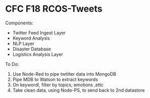 # CFC F18 RCOS-Tweets 

Components:

- Twitter Feed Ingest Layer
- Keyword Analysis 
- NLP Layer 
- Disaster Database
- Logistics Analysis Layer


To Do: 
1. Use Node-Red to pipe twtiiter data into MongoDB
2. Pipe MDB to Watson to extract keywords
3. On keywordl, filter by topics, emotions ,ettc
4. Take clean data, using Node-PS, to send back to 2nd datastore
